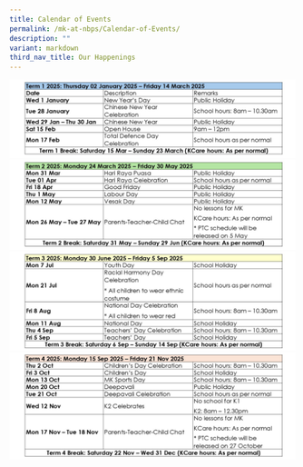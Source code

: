 ```yaml
---
title: Calendar of Events
permalink: /mk-at-nbps/Calendar-of-Events/
description: ""
variant: markdown
third_nav_title: Our Happenings
---
```

![](/images/MK@NBPS/Slide1.jpg)![](/images/MK@NBPS/Slide2.jpg)![](/images/MK@NBPS/Slide3.jpg)![](/images/MK@NBPS/Slide4.jpg)